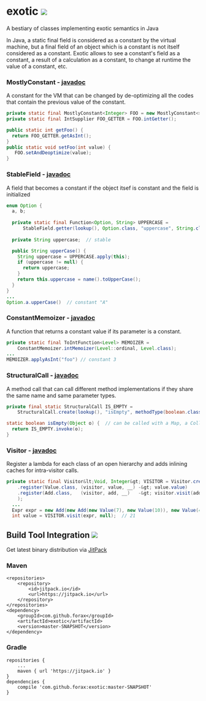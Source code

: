 # exotic [![](https://api.travis-ci.org/forax/exotic.svg?branch=master)](https://travis-ci.org/forax/exotic)
A bestiary of classes implementing exotic semantics in Java

In Java, a static final field is considered as a constant by the virtual machine,
but a final field of an object which is a constant is not itself considered as a constant.
Exotic allows to see a constant's field as a constant, a result of a calculation as a constant,
to change at runtime the value of a constant, etc. 


### MostlyConstant - [javadoc](https://jitpack.io/com/github/forax/exotic/master/javadoc/com/github/forax/exotic/MostlyConstant.html)

A constant for the VM that can be changed by de-optimizing all the codes that contain the previous value of the constant.

```java
private static final MostlyConstant<Integer> FOO = new MostlyConstant<>(42, int.class);
private static final IntSupplier FOO_GETTER = FOO.intGetter();

public static int getFoo() {
  return FOO_GETTER.getAsInt();
}
public static void setFoo(int value) {
   FOO.setAndDeoptimize(value);
}
```

### StableField - [javadoc](https://jitpack.io/com/github/forax/exotic/master/javadoc/com/github/forax/exotic/StableField.html)

A field that becomes a constant if the object itsef is constant and the field is initialized

```java
enum Option {
  a, b;
    
  private static final Function<Option, String> UPPERCASE =
      StableField.getter(lookup(), Option.class, "uppercase", String.class);
    
  private String uppercase;  // stable

  public String upperCase() {
    String uppercase = UPPERCASE.apply(this);
    if (uppercase != null) {
      return uppercase;
    }
    return this.uppercase = name().toUpperCase();
  }
}
...
Option.a.upperCase()  // constant "A"
```

### ConstantMemoizer - [javadoc](https://jitpack.io/com/github/forax/exotic/master/javadoc/com/github/forax/exotic/ConstantMemoizer.html) 

A function that returns a constant value if its parameter is a constant.

```java
private static final ToIntFunction<Level> MEMOIZER =
    ConstantMemoizer.intMemoizer(Level::ordinal, Level.class);
...
MEMOIZER.applyAsInt("foo") // constant 3
```

### StructuralCall - [javadoc](https://jitpack.io/com/github/forax/exotic/master/javadoc/com/github/forax/exotic/StructuralCall.html)

A method call that can call different method implementations if they share the same name and same parameter types.

```java
private final static StructuralCall IS_EMPTY =
    StructuralCall.create(lookup(), "isEmpty", methodType(boolean.class));

static boolean isEmpty(Object o) {  // can be called with a Map, a Collection or a String
  return IS_EMPTY.invoke(o);
}
```

### Visitor - [javadoc](https://jitpack.io/com/github/forax/exotic/master/javadoc/com/github/forax/exotic/Visitor.html)

Register a lambda for each class of an open hierarchy and adds inlining caches for intra-visitor calls.

```java
private static final Visitor&lt;Void, Integer&gt; VISITOR = Visitor.create(Void.class, int.class, opt -&gt; opt
    .register(Value.class, (visitor, value, __) -&gt; value.value)
    .register(Add.class,   (visitor, add, __)   -&gt; visitor.visit(add.left, null) + visitor.visit(add.right, null))
    );
  ...
  Expr expr = new Add(new Add(new Value(7), new Value(10)), new Value(4));
  int value = VISITOR.visit(expr, null);  // 21
```


## Build Tool Integration [![](https://jitpack.io/v/forax/exotic.svg)](https://jitpack.io/#forax/exotic)

Get latest binary distribution via [JitPack](https://jitpack.io/#forax/exotic) 


### Maven

    <repositories>
        <repository>
            <id>jitpack.io</id>
            <url>https://jitpack.io</url>
        </repository>
    </repositories>
    <dependency>
        <groupId>com.github.forax</groupId>
        <artifactId>exotic</artifactId>
        <version>master-SNAPSHOT</version>
    </dependency>


### Gradle

    repositories {
        ...
        maven { url 'https://jitpack.io' }
    }
    dependencies {
        compile 'com.github.forax:exotic:master-SNAPSHOT'
    }
